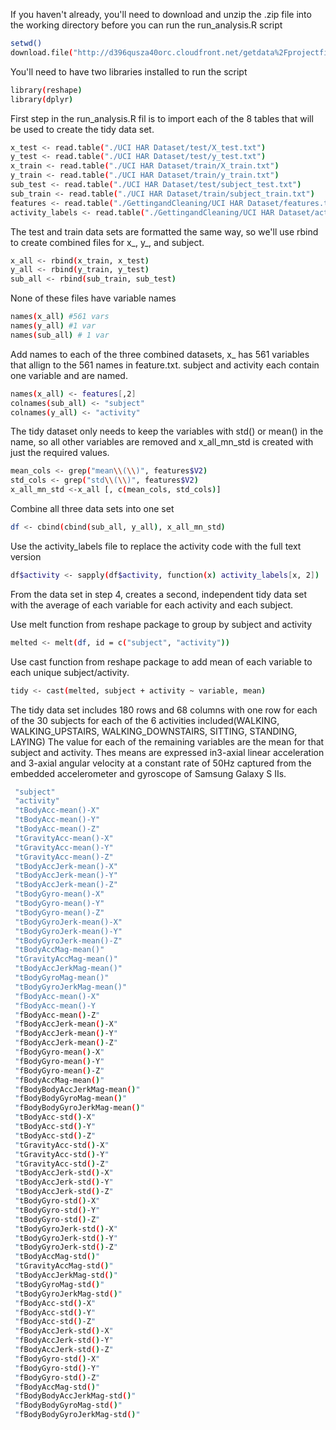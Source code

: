 If you haven't already, you'll need to download and unzip the .zip file into the working directory  before you can run the run_analysis.R script 

```sh
setwd()
download.file("http://d396qusza40orc.cloudfront.net/getdata%2Fprojectfiles%2FUCI%20HAR%20Dataset.zip")
```


You'll need to have two libraries installed to run the script
```sh
library(reshape)
library(dplyr)
```



First step in the run_analysis.R fil is to import each of the 8 tables that will be used to create the tidy data set.
```sh
x_test <- read.table("./UCI HAR Dataset/test/X_test.txt")
y_test <- read.table("./UCI HAR Dataset/test/y_test.txt")
x_train <- read.table("./UCI HAR Dataset/train/X_train.txt")
y_train <- read.table("./UCI HAR Dataset/train/y_train.txt")
sub_test <- read.table("./UCI HAR Dataset/test/subject_test.txt")
sub_train <- read.table("./UCI HAR Dataset/train/subject_train.txt")
features <- read.table("./GettingandCleaning/UCI HAR Dataset/features.txt")
activity_labels <- read.table("./GettingandCleaning/UCI HAR Dataset/activity_labels.txt")
```

The test and train data sets are formatted the same way, so we'll use rbind to create combined files for x_, y_, and subject.
```sh
x_all <- rbind(x_train, x_test)
y_all <- rbind(y_train, y_test)
sub_all <- rbind(sub_train, sub_test)
```

None of these files have variable names
```sh
names(x_all) #561 vars
names(y_all) #1 var
names(sub_all) # 1 var
```


Add names to each of the three combined datasets, x_ has 561 variables that allign to the 561 names in feature.txt.  subject and activity each contain one variable and are named.
```sh
names(x_all) <- features[,2]
colnames(sub_all) <- "subject"
colnames(y_all) <- "activity"
```

The tidy dataset only needs to keep the variables with std() or mean() in the name, so all other variables are removed and x_all_mn_std is created with just the required values.
```sh
mean_cols <- grep("mean\\(\\)", features$V2)
std_cols <- grep("std\\(\\)", features$V2)
x_all_mn_std <-x_all [, c(mean_cols, std_cols)]
```
Combine all three data sets into one set
```sh
df <- cbind(cbind(sub_all, y_all), x_all_mn_std)
```

Use the activity_labels file to replace the activity code with the full text version
```sh
df$activity <- sapply(df$activity, function(x) activity_labels[x, 2])
```


From the data set in step 4, creates a second, independent tidy data set with the average of each variable for each activity and each subject.

Use melt function from reshape package to group by subject and activity
```sh
melted <- melt(df, id = c("subject", "activity"))
```

Use cast function from reshape package to add mean of each variable to each unique subject/activity.
```sh
tidy <- cast(melted, subject + activity ~ variable, mean)
```

The tidy data set includes 180 rows and 68 columns with one row for each of the 30 subjects for each of the 6 activities included(WALKING, WALKING_UPSTAIRS, WALKING_DOWNSTAIRS, SITTING, STANDING, LAYING)
The value for each of the remaining variables are the mean for that subject and activity.  Thes means are expressed in3-axial linear acceleration and 3-axial angular velocity at a constant rate of 50Hz captured from the embedded accelerometer and gyroscope of Samsung Galaxy S IIs.

```sh
 "subject"                  
 "activity"                    
 "tBodyAcc-mean()-X"           
 "tBodyAcc-mean()-Y"           
 "tBodyAcc-mean()-Z"           
 "tGravityAcc-mean()-X"        
 "tGravityAcc-mean()-Y"       
 "tGravityAcc-mean()-Z"       
 "tBodyAccJerk-mean()-X"       
 "tBodyAccJerk-mean()-Y"       
 "tBodyAccJerk-mean()-Z"      
 "tBodyGyro-mean()-X"         
 "tBodyGyro-mean()-Y"         
 "tBodyGyro-mean()-Z"         
 "tBodyGyroJerk-mean()-X"     
 "tBodyGyroJerk-mean()-Y"      
 "tBodyGyroJerk-mean()-Z"      
 "tBodyAccMag-mean()"         
 "tGravityAccMag-mean()"      
 "tBodyAccJerkMag-mean()"     
 "tBodyGyroMag-mean()"        
 "tBodyGyroJerkMag-mean()"     
 "fBodyAcc-mean()-X"           
 "fBodyAcc-mean()-Y
 "fBodyAcc-mean()-Z"         
 "fBodyAccJerk-mean()-X"      
 "fBodyAccJerk-mean()-Y"      
 "fBodyAccJerk-mean()-Z"      
 "fBodyGyro-mean()-X"          
 "fBodyGyro-mean()-Y"         
 "fBodyGyro-mean()-Z"         
 "fBodyAccMag-mean()"          
 "fBodyBodyAccJerkMag-mean()"  
 "fBodyBodyGyroMag-mean()"     
 "fBodyBodyGyroJerkMag-mean()"
 "tBodyAcc-std()-X"            
 "tBodyAcc-std()-Y"            
 "tBodyAcc-std()-Z"            
 "tGravityAcc-std()-X"         
 "tGravityAcc-std()-Y"        
 "tGravityAcc-std()-Z"         
 "tBodyAccJerk-std()-X"       
 "tBodyAccJerk-std()-Y"       
 "tBodyAccJerk-std()-Z"        
 "tBodyGyro-std()-X"           
 "tBodyGyro-std()-Y"           
 "tBodyGyro-std()-Z"           
 "tBodyGyroJerk-std()-X"       
 "tBodyGyroJerk-std()-Y"      
 "tBodyGyroJerk-std()-Z"      
 "tBodyAccMag-std()"           
 "tGravityAccMag-std()"        
 "tBodyAccJerkMag-std()"       
 "tBodyGyroMag-std()"          
 "tBodyGyroJerkMag-std()"      
 "fBodyAcc-std()-X"           
 "fBodyAcc-std()-Y"           
 "fBodyAcc-std()-Z"            
 "fBodyAccJerk-std()-X"        
 "fBodyAccJerk-std()-Y"        
 "fBodyAccJerk-std()-Z"        
 "fBodyGyro-std()-X"           
 "fBodyGyro-std()-Y"          
 "fBodyGyro-std()-Z"           
 "fBodyAccMag-std()"           
 "fBodyBodyAccJerkMag-std()"   
 "fBodyBodyGyroMag-std()"      
 "fBodyBodyGyroJerkMag-std()" 
 ```
 
 
 
